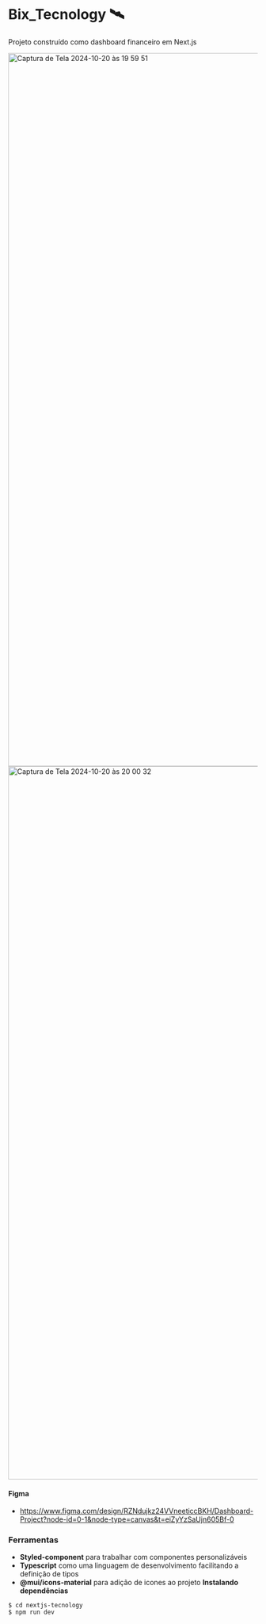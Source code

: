 # Bix_Tecnology 🛰
Projeto construído como dashboard financeiro em Next.js

<img width="1439" alt="Captura de Tela 2024-10-20 às 19 59 51" src="https://github.com/user-attachments/assets/a02d301f-9c13-441f-96f1-67712b14fc26">

<img width="1439" alt="Captura de Tela 2024-10-20 às 20 00 32" src="https://github.com/user-attachments/assets/59a5779b-ca24-412e-bc41-ccacde101578">


#### Figma
- https://www.figma.com/design/RZNdujkz24VVneeticcBKH/Dashboard-Project?node-id=0-1&node-type=canvas&t=eiZyYzSaUjn605Bf-0

### Ferramentas
- **Styled-component** para trabalhar com componentes personalizáveis
- **Typescript** como uma linguagem de desenvolvimento facilitando a definição de tipos
- **@mui/icons-material** para adição de icones ao projeto 
**Instalando dependências**

```
$ cd nextjs-tecnology
$ npm run dev 
```
